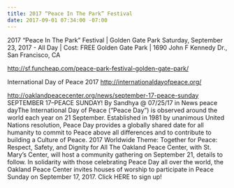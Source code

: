 ```yaml
---
title: 2017 “Peace In The Park” Festival
date: 2017-09-01 07:34:00 -07:00
---
```


2017 “Peace In The Park” Festival | Golden Gate Park
Saturday, September 23, 2017 - All Day | Cost: FREE	
Golden Gate Park | 1690 John F Kennedy Dr., San Francisco, CA

http://sf.funcheap.com/peace-park-festival-golden-gate-park/

International Day of Peace 2017
http://internationaldayofpeace.org/

http://oaklandpeacecenter.org/news/september-17-peace-sunday
SEPTEMBER 17–PEACE SUNDAY!
By Sandhya @ 07/25/17 in News
peace dayThe International Day of Peace (“Peace Day”) is observed around the world each year on 21 September. Established in 1981 by unanimous United Nations resolution, Peace Day provides a globally shared date for all humanity to commit to Peace above all differences and to contribute to building a Culture of Peace.
2017 Worldwide Theme: Together for Peace: Respect, Safety, and Dignity for All
The Oakland Peace Center, with St. Mary’s Center, will host a community gathering on September 21, details to follow.
In solidarity with those celebrating Peace Day all over the world, the Oakland Peace Center invites houses of worship to participate in Peace Sunday on September 17, 2017. Click HERE to sign up!